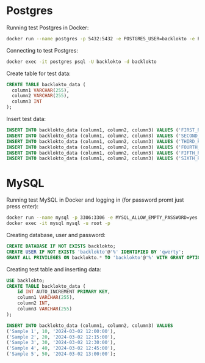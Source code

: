 # Postgres

Running test Postgres in Docker:

```bash
docker run --name postgres -p 5432:5432 -e POSTGRES_USER=backlokto -e POSTGRES_PASSWORD=qwerty -e POSTGRES_DB=backlokto -d postgres
```

Connecting to test Postgres:

```bash
docker exec -it postgres psql -U backlokto -d backlokto
```

Create table for test data:

```sql
CREATE TABLE backlokto_data (
  column1 VARCHAR(255),
  column2 VARCHAR(255),
  column3 INT
); 
```

Insert test data:

```sql
INSERT INTO backlokto_data (column1, column2, column3) VALUES ('FIRST_ROW_1', 'FIRST_ROW_2', 10);
INSERT INTO backlokto_data (column1, column2, column3) VALUES ('SECOND_ROW_1', 'SECOND_ROW_2', 15);
INSERT INTO backlokto_data (column1, column2, column3) VALUES ('THIRD_ROW_1', 'THIRD_ROW_2', 20);
INSERT INTO backlokto_data (column1, column2, column3) VALUES ('FOURTH_ROW_1', 'FOURTH_ROW_2', 25);
INSERT INTO backlokto_data (column1, column2, column3) VALUES ('FIFTH_ROW_1', 'FIFTH_ROW_2', 30);
INSERT INTO backlokto_data (column1, column2, column3) VALUES ('SIXTH_ROW_1', 'SIXTH_ROW_2', 35); 
```

# MySQL

Running test MySQL in Docker and logging in (for password promt just press enter):

```bash
docker run --name mysql -p 3306:3306 -e MYSQL_ALLOW_EMPTY_PASSWORD=yes -d mysql
docker exec -it mysql mysql -u root -p
```

Creating database, user and password:

```sql
CREATE DATABASE IF NOT EXISTS backlokto;
CREATE USER IF NOT EXISTS 'backlokto'@'%' IDENTIFIED BY 'qwerty';
GRANT ALL PRIVILEGES ON backlokto.* TO 'backlokto'@'%' WITH GRANT OPTION;
```

Creating test table and inserting data:

```sql
USE backlokto;
CREATE TABLE backlokto_data (
    id INT AUTO_INCREMENT PRIMARY KEY,
    column1 VARCHAR(255),
    column2 INT,
    column3 VARCHAR(255)
);

INSERT INTO backlokto_data (column1, column2, column3) VALUES
('Sample 1', 10, '2024-03-02 12:00:00'),
('Sample 2', 20, '2024-03-02 12:15:00'),
('Sample 3', 30, '2024-03-02 12:30:00'),
('Sample 4', 40, '2024-03-02 12:45:00'),
('Sample 5', 50, '2024-03-02 13:00:00');
```